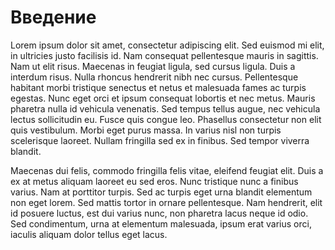 # Введение

Lorem ipsum dolor sit amet, consectetur adipiscing elit. Sed euismod mi elit, in ultricies justo facilisis id. Nam consequat pellentesque mauris in sagittis. Nam ut elit risus. Maecenas in feugiat ligula, sed cursus ligula. Duis a interdum risus. Nulla rhoncus hendrerit nibh nec cursus. Pellentesque habitant morbi tristique senectus et netus et malesuada fames ac turpis egestas. Nunc eget orci et ipsum consequat lobortis et nec metus. Mauris pharetra nulla id vehicula venenatis. Sed tempus tellus augue, nec vehicula lectus sollicitudin eu. Fusce quis congue leo. Phasellus consectetur non elit quis vestibulum. Morbi eget purus massa. In varius nisl non turpis scelerisque laoreet. Nullam fringilla sed ex in finibus. Sed tempor viverra blandit.

Maecenas dui felis, commodo fringilla felis vitae, eleifend feugiat elit. Duis a ex at metus aliquam laoreet eu sed eros. Nunc tristique nunc a finibus varius. Nam at porttitor turpis. Sed ac turpis eget urna blandit elementum non eget lorem. Sed mattis tortor in ornare pellentesque. Nam hendrerit, elit id posuere luctus, est dui varius nunc, non pharetra lacus neque id odio. Sed condimentum, urna at elementum malesuada, ipsum erat varius orci, iaculis aliquam dolor tellus eget lacus.